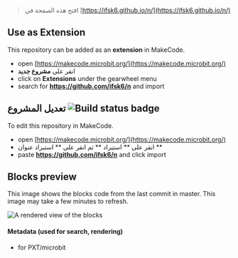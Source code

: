 
> افتح هذه الصفحة في [https://ifsk6.github.io/n/](https://ifsk6.github.io/n/)

## Use as Extension

This repository can be added as an **extension** in MakeCode.

* open [https://makecode.microbit.org/](https://makecode.microbit.org/)
* انقر على **مشروع جديد**
* click on **Extensions** under the gearwheel menu
* search for **https://github.com/ifsk6/n** and import

## تعديل المشروع ![Build status badge](https://github.com/ifsk6/n/workflows/MakeCode/badge.svg)

To edit this repository in MakeCode.

* open [https://makecode.microbit.org/](https://makecode.microbit.org/)
* انقر على ** استيراد ** ثم انقر على ** استيراد عنوان **
* paste **https://github.com/ifsk6/n** and click import

## Blocks preview

This image shows the blocks code from the last commit in master.
This image may take a few minutes to refresh.

![A rendered view of the blocks](https://github.com/ifsk6/n/raw/master/.github/makecode/blocks.png)

#### Metadata (used for search, rendering)

* for PXT/microbit
<script src="https://makecode.com/gh-pages-embed.js"></script><script>makeCodeRender("{{ site.makecode.home_url }}", "{{ site.github.owner_name }}/{{ site.github.repository_name }}");</script>
